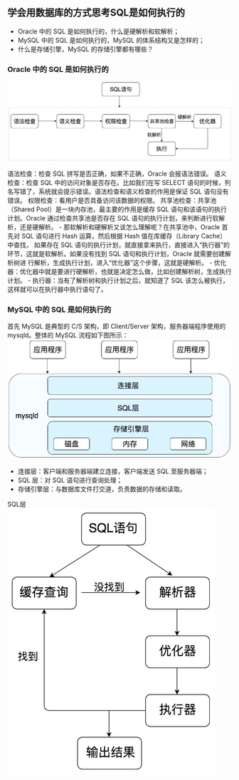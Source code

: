 ## 学会用数据库的方式思考SQL是如何执行的

- Oracle 中的 SQL 是如何执行的，什么是硬解析和软解析；
- MySQL 中的 SQL 是如何执行的，MySQL 的体系结构又是怎样的；
- 什么是存储引擎，MySQL 的存储引擎都有哪些？

### Oracle 中的 SQL 是如何执行的

![](./imgs/img.png)

语法检查：检查 SQL 拼写是否正确，如果不正确，Oracle 会报语法错误。
语义检查：检查 SQL 中的访问对象是否存在。比如我们在写 SELECT 语句的时候，列名写错了，系统就会提示错误。语法检查和语义检查的作用是保证 SQL 语句没有错误。
权限检查：看用户是否具备访问该数据的权限。
共享池检查：共享池（Shared Pool）是一块内存池，最主要的作用是缓存 SQL 语句和该语句的执行计划。Oracle 通过检查共享池是否存在 SQL 语句的执行计划，来判断进行软解析，还是硬解析。
    - 那软解析和硬解析又该怎么理解呢？在共享池中，Oracle 首先对 SQL 语句进行 Hash 运算，然后根据 Hash 值在库缓存（Library Cache）中查找，
        如果存在 SQL 语句的执行计划，就直接拿来执行，直接进入“执行器”的环节，这就是软解析。如果没有找到 SQL 语句和执行计划，Oracle 就需要创建解析树进
        行解析，生成执行计划，进入“优化器”这个步骤，这就是硬解析。
    - 优化器：优化器中就是要进行硬解析，也就是决定怎么做，比如创建解析树，生成执行计划。
    - 执行器：当有了解析树和执行计划之后，就知道了 SQL 该怎么被执行，这样就可以在执行器中执行语句了。

### MySQL 中的 SQL 是如何执行的

首先 MySQL 是典型的 C/S 架构，即 Client/Server 架构，服务器端程序使用的 mysqld。整体的 MySQL 流程如下图所示：
![](./imgs/img_1.png)

- 连接层：客户端和服务器端建立连接，客户端发送 SQL 至服务器端；
- SQL 层：对 SQL 语句进行查询处理；
- 存储引擎层：与数据库文件打交道，负责数据的存储和读取。

SQL层
![](./imgs/img_2.png)


